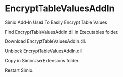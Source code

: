 # EncryptTableValuesAddIn
Simio Add-In Used To Easily Encrypt Table Values

Find EncryptTableValuesAddIn.dll in Executables folder.

Download EncryptTableValuesAddIn.dll.

Unblock EncryptTableValuesAddIn.dll.

Copy in SimioUserExtensions folder.

Restart Simio.
